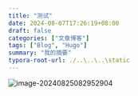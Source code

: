```yaml
---
title: "测试"
date: 2024-08-07T17:26:19+08:00
draft: false
categories: ["文章博客"]
tags: ["Blog", "Hugo"]
summary: "我的摘要"
typora-root-url: ./..\..\..\static
---
```


![image-20240825082952904](/images/image-20240825082952904.png)